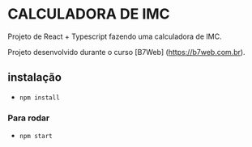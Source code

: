 #   CALCULADORA DE IMC 

Projeto de React + Typescript 
fazendo uma calculadora de IMC.

Projeto desenvolvido durante o curso [B7Web] (https://b7web.com.br).

## instalação
- `npm install`

### Para rodar
- `npm start`